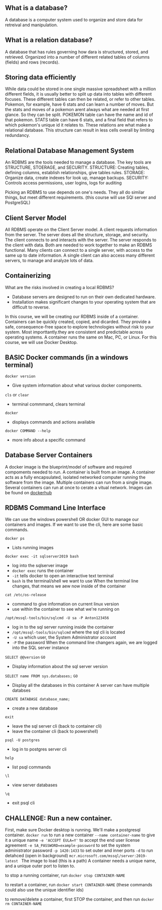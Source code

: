 ## What is a database?
A database is a computer system used to organize and store data for retreival and manipulation.

## What is a relation database?
A database that has rules governing how dara is structured, stored, and retrieved.
Organized into a number of different related tables of columns (fields) and rows (records).

## Storing data efficiently
While data could be stored in one single massive spreadsheet with a million different fields, it is usually better to split up data into tables with different focuses.
These different tables can then be related, or refer to other tables.
Pokemon, for example, have 6 stats and can learn a number of moves.
But the stats and moves of a pokemon arent always what are needed at first glance.
So they can be split.
POKEMON table can have the name and id of that pokemon.
STATS table can have 6 stats, and a final field that refers to which pokemon's unique id it relates to.
These relations are what make a relational database.
This structure can result in less cells overall by limiting redundancy.

## Relational Database Management System
An RDBMS are the tools needed to manage a database. The key tools are STRUCTURE, STOERAGE, and SECURITY.
STRUCTURE: Creating tables, defining columns, establish relationships, give tables rules.
STORAGE: Organize data, create indexes for look up, manage backups.
SECURITY: Controls access permissions, user logins, logs for auditing

Picking an RDBMS to use depends on one's needs. They all do similar things, but meet different requirements.
(this course will use SQl server and PostgreSQL)

## Client Server Model
All RDBMS operate on the Client Server model.
A client requests information from the server.
The server does all the structure, storage, and security.
The client connects to and interacts with the server.
The server responds to the client with data.
Both are needed to work together to make an RDBMS functional.
Many clients can connect to a single server, with access to the same up to date information.
A single client can also access many different servers, to manage and analyze lots of data.

## Containerizing
What are the risks involved in creating a local RDBMS?
- Database servers are designed to run on their own dedicated hardware.
- Installation makes significant changes to your operating system that are difficult to reverse.

In this course, we will be creating our RDBMS inside of a container.
Containers can be quickly created, copied, and dicarded.
They provide a safe, consequence-free space to explore technologies without risk to your system.
Most importtantly.they are consistent and predictable across operating systems. A container runs the same on Mac, PC, or Linux.
For this course, we will use Docker Desktop.

## BASIC Docker commands (in a windows terminal)
`docker version`
- Give system information about what various docker components.

`cls` or `clear`
- terminal commmand, clears terminal

`docker`
- displays commands and actions available

`docker COMMAND --help`
- more info about a specific command

## Database Server Containers
A docker image is the blueprint/model of software and required compoments needed to run.
A container is built from an image. A container acts as a fully encapsulated, isolated networked computer running the software from the image.
Multiple containers can run from a single image. Several containers can run at once to cerate a vitual network.
Images can be found on [dockerhub](https://hub.docker.com/)

## RDBMS Command Line Interface
We can use the windows powershell OR docker GUI to manage our containers and images.
If we want to use the cli, here are some basic commands.

`docker ps`
- Lists running images

`docker exec -it sqlserver2019 bash`
- log into the sqlserver image
- `docker exec` runs the container
- `-it` tells docker to open an interactive text terminal
- `bash` is the terminal/shell we want to use
When the terminal line changes, that means we aew now inside of the container

`cat /etc/os-release`
- command to give information on current linux version
- use within the container to see what we're running on

`/opt/mssql-tools/bin/sqlcmd -U sa -P Anton123456`
- log in to the sql server running inside the container
- `/opt/mssql-tools/bin/sqlcmd` where the sql cli is located
- `-U sa` which user, the System Administrator account
- `-P` the password
When the command line changers again, we are logged into the SQL server instance

`SELECT @@version`
`GO`
- Display information about the sql server version

`SELECT name FROM sys.databases;`
`GO`
- Display all the databases in this container
A server can have multiple databses

`CREATE DATABASE database_name;`
- create a new database

`exit`
- leave the sql server cli (back to container cli)
- leave the container cli (back to powershell)

`psql -U postgres`
- log in to postgres server cli

`help`
- list psql commands

`\l`
- view server databases

`\q`
- exit psql cli

## CHALLENGE: Run a new container.
First, make sure Docker desktop is running.
We'll make a postgresql container.
`docker run` to run a new container
`--name container-name` to give it a unique name
`-e 'ACCEPT EULA=Y'` to accept the end user license agreement
`-e SA_PASSWORD=example-password` to set the system administrator password
`-p 1420:1433` to set outer and inner ports
`-d` to run detahced (open in background)
`mcr.microsoft.com/mssql/server:2019-latest ` The image to load (this is a path)
A container needs a unique name, and a unique outer port to listen to.

to stop a running container, run
`docker stop CONTAINER-NAME`

to restart a container, run
`docker start CONTAINER-NAME`
(these commands could also use the unique identifier ids)

to remove/delete a container, first STOP the container, and then run
`docker rm CONTAINER-NAME`
